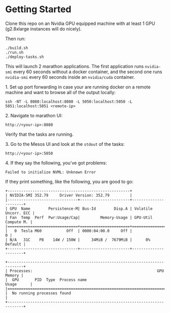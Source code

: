 # Getting Started

Clone this repo on an Nvidia GPU equipped machine with at least 1 GPU
(g2.8xlarge instances will do nicely).

Then run:

    ./build.sh
    ./run.sh
    ./deploy-tasks.sh

This will launch 2 marathon applications. The first application runs
`nvidia-smi` every 60 seconds without a docker container, and the second one
runs `nvidia-smi` every 60 seconds inside an `nvidia/cuda` container.

1\. Set up port forwarding in case your are running docker on a remote machine
   and want to browse all of the output locally:

```
ssh -NT -L 8080:localhost:8080 -L 5050:localhost:5050 -L 5051:localhost:5051 <remote-ip>
```

2\. Navigate to marathon UI:

```
http://<your-ip>:8080
```

Verify that the tasks are running.

3\. Go to the Mesos UI and look at the `stdout` of the tasks:

```
http://<your-ip>:5050
```

4\. If they say the following, you've got problems:

```
Failed to initialize NVML: Unknown Error
```

If they print something, like the following, you are good to go:

```
+------------------------------------------------------+                       
| NVIDIA-SMI 352.79     Driver Version: 352.79         |                       
|-------------------------------+----------------------+----------------------+
| GPU  Name        Persistence-M| Bus-Id        Disp.A | Volatile Uncorr. ECC |
| Fan  Temp  Perf  Pwr:Usage/Cap|         Memory-Usage | GPU-Util  Compute M. |
|===============================+======================+======================|
|   0  Tesla M60           Off  | 0000:04:00.0     Off |                    0 |
| N/A   31C    P8    14W / 150W |     34MiB /  7679MiB |      0%      Default |
+-------------------------------+----------------------+----------------------+
                                                                               
+-----------------------------------------------------------------------------+
| Processes:                                                       GPU Memory |
|  GPU       PID  Type  Process name                               Usage      |
|=============================================================================|
|  No running processes found                                                 |
+-----------------------------------------------------------------------------+
```
